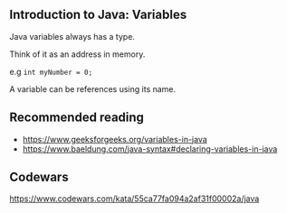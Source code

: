 Introduction to Java: Variables
---
Java variables always has a type.

Think of it as an address in memory.

e.g `int myNumber = 0;`

A variable can be references using its name.

Recommended reading
----
- https://www.geeksforgeeks.org/variables-in-java
- https://www.baeldung.com/java-syntax#declaring-variables-in-java

Codewars
---
https://www.codewars.com/kata/55ca77fa094a2af31f00002a/java